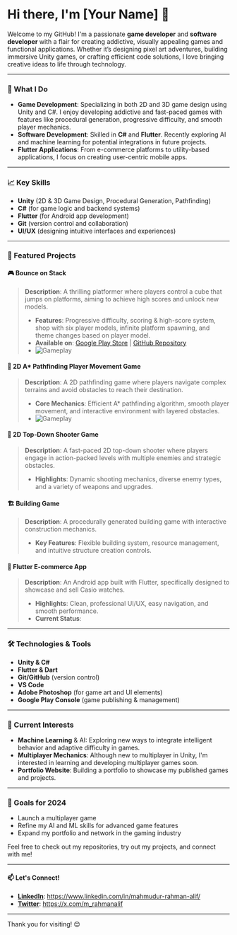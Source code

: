 # Hi there, I'm [Your Name] 👋

Welcome to my GitHub! I'm a passionate **game developer** and **software developer** with a flair for creating addictive, visually appealing games and functional applications. Whether it’s designing pixel art adventures, building immersive Unity games, or crafting efficient code solutions, I love bringing creative ideas to life through technology.

---

### 💼 What I Do
- **Game Development**: Specializing in both 2D and 3D game design using Unity and C#. I enjoy developing addictive and fast-paced games with features like procedural generation, progressive difficulty, and smooth player mechanics.
- **Software Development**: Skilled in **C#** and **Flutter**. Recently exploring AI and machine learning for potential integrations in future projects.
- **Flutter Applications**: From e-commerce platforms to utility-based applications, I focus on creating user-centric mobile apps.

---

### 📈 Key Skills
- **Unity** (2D & 3D Game Design, Procedural Generation, Pathfinding)
- **C#** (for game logic and backend systems)
- **Flutter** (for Android app development)
- **Git** (version control and collaboration)
- **UI/UX** (designing intuitive interfaces and experiences)

---

### 🌟 Featured Projects

#### 🎮 Bounce on Stack
> **Description**: A thrilling platformer where players control a cube that jumps on platforms, aiming to achieve high scores and unlock new models.
> - **Features**: Progressive difficulty, scoring & high-score system, shop with six player models, infinite platform spawning, and theme changes based on player model.
> - **Available on**: [Google Play Store](https://play.google.com/store/apps/details?id=com.Alif.BounceOnStack&hl=en) | [GitHub Repository](https://github.com/rahmanalif/JumpsOn)
> - ![Gameplay](https://i.giphy.com/media/v1.Y2lkPTc5MGI3NjExMjQwbHEweGhzbDk2b3lsbTBtbTduZjg3N2RwZjh1Zzk1cmRwNm5nYSZlcD12MV9pbnRlcm5hbF9naWZfYnlfaWQmY3Q9Zw/BOGThHmOrOsWhOIKKq/giphy.gif)

#### 🧭 2D A* Pathfinding Player Movement Game
> **Description**: A 2D pathfinding game where players navigate complex terrains and avoid obstacles to reach their destination.
> - **Core Mechanics**: Efficient A* pathfinding algorithm, smooth player movement, and interactive environment with layered obstacles.
> - ![Gameplay](https://i.giphy.com/media/v1.Y2lkPTc5MGI3NjExN3VnaHo1dWY2N2tzZW50ZGhreml0a2xmbjc1ZTd4a2xsdzVlejdiOCZlcD12MV9pbnRlcm5hbF9naWZfYnlfaWQmY3Q9Zw/XdtY04uEbjy4d6ZBKq/giphy.gif)

#### 🎯 2D Top-Down Shooter Game
> **Description**: A fast-paced 2D top-down shooter where players engage in action-packed levels with multiple enemies and strategic obstacles.
> - **Highlights**: Dynamic shooting mechanics, diverse enemy types, and a variety of weapons and upgrades.

#### 🏗️ Building Game
> **Description**: A procedurally generated building game with interactive construction mechanics.
> - **Key Features**: Flexible building system, resource management, and intuitive structure creation controls.

#### 📱 Flutter E-commerce App
> **Description**: An Android app built with Flutter, specifically designed to showcase and sell Casio watches.
> - **Highlights**: Clean, professional UI/UX, easy navigation, and smooth performance.
> - **Current Status**: 

---

### 🛠️ Technologies & Tools
- **Unity & C#**
- **Flutter & Dart**
- **Git/GitHub** (version control)
- **VS Code**
- **Adobe Photoshop** (for game art and UI elements)
- **Google Play Console** (game publishing & management)

---

### 🌱 Current Interests
- **Machine Learning** & AI: Exploring new ways to integrate intelligent behavior and adaptive difficulty in games.
- **Multiplayer Mechanics**: Although new to multiplayer in Unity, I'm interested in learning and developing multiplayer games soon.
- **Portfolio Website**: Building a portfolio to showcase my published games and projects.

---

### 🎯 Goals for 2024
- Launch a multiplayer game
- Refine my AI and ML skills for advanced game features
- Expand my portfolio and network in the gaming industry

Feel free to check out my repositories, try out my projects, and connect with me!

--- 

#### 📫 Let's Connect!
- **[LinkedIn](#)**: https://www.linkedin.com/in/mahmudur-rahman-alif/
- **[Twitter](#)**: https://x.com/m_rahmanalif

---

Thank you for visiting! 😊
